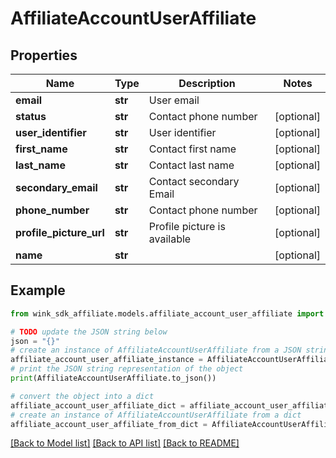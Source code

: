 # AffiliateAccountUserAffiliate


## Properties

Name | Type | Description | Notes
------------ | ------------- | ------------- | -------------
**email** | **str** | User email | 
**status** | **str** | Contact phone number | [optional] 
**user_identifier** | **str** | User identifier | [optional] 
**first_name** | **str** | Contact first name | [optional] 
**last_name** | **str** | Contact last name | [optional] 
**secondary_email** | **str** | Contact secondary Email | [optional] 
**phone_number** | **str** | Contact phone number | [optional] 
**profile_picture_url** | **str** | Profile picture is available | [optional] 
**name** | **str** |  | [optional] 

## Example

```python
from wink_sdk_affiliate.models.affiliate_account_user_affiliate import AffiliateAccountUserAffiliate

# TODO update the JSON string below
json = "{}"
# create an instance of AffiliateAccountUserAffiliate from a JSON string
affiliate_account_user_affiliate_instance = AffiliateAccountUserAffiliate.from_json(json)
# print the JSON string representation of the object
print(AffiliateAccountUserAffiliate.to_json())

# convert the object into a dict
affiliate_account_user_affiliate_dict = affiliate_account_user_affiliate_instance.to_dict()
# create an instance of AffiliateAccountUserAffiliate from a dict
affiliate_account_user_affiliate_from_dict = AffiliateAccountUserAffiliate.from_dict(affiliate_account_user_affiliate_dict)
```
[[Back to Model list]](../README.md#documentation-for-models) [[Back to API list]](../README.md#documentation-for-api-endpoints) [[Back to README]](../README.md)



